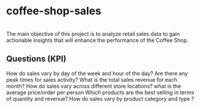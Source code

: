 # coffee-shop-sales
<br>
The main objective of
 this project is to analyze
 retail sales data to gain
 actionable insights that
 will enhance the
 performance of the
 Coffee Shop.
 
 ## Questions (KPI)
 How do sales vary by day of the
 week and hour of the day?
 Are there any peak times for sales
 activity?
 What is the total sales revenue for
 each month?
 How do sales vary across different
 store locations?
 what is the average price/order
 per person
 Which products are the best
selling in terms of quantity and
 revenue?
 How do sales vary by product
 category and type ?
 
